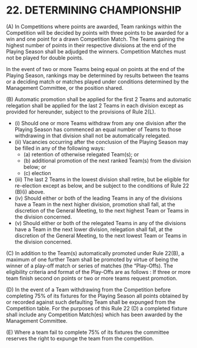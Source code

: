 # 22. DETERMINING CHAMPIONSHIP
(A) In Competitions where points are awarded, Team rankings within the Competition will be decided by points with three points to be awarded for a win and one point for a drawn Competition Match. The Teams gaining the highest number of points in their respective divisions at the end of the Playing Season shall be adjudged the winners.  Competition Matches must not be played for double points.

In the event of two or more Teams being equal on points at the end of the Playing Season, rankings may be determined by results between the teams or a deciding match or matches played under conditions determined by the Management Committee, or the position shared. 

(B)	Automatic promotion shall be applied for the first 2 Teams and automatic relegation shall be applied for the last 2 Teams in each division except as provided for hereunder, subject to the provisions of Rule 2(L).
- (i)	Should one or more Teams withdraw from any one division after the Playing Season has commenced an equal number of Teams to those withdrawing in that division shall not be automatically relegated.
- (ii)	Vacancies occurring after the conclusion of the Playing Season may be filled in any of the following ways:
  - (a)	retention of otherwise relegated Team(s); or
  - (b)	additional promotion of the next ranked Team(s) from the division below; or
  - (c)	election
- (iii)	The last 2 Teams in the lowest division shall retire, but be eligible for re-election except as below, and be subject to the conditions of Rule 22 (B)(i) above.
- (iv)	Should either or both of the leading Teams in any of the divisions have a Team in the next higher division, promotion shall fall, at the discretion of the General Meeting, to the next highest Team or Teams in the division concerned.
- (v)	Should either or both of the relegated Teams in any of the divisions have a Team in the next lower division, relegation shall fall, at the discretion of the General Meeting, to the next lowest Team or Teams in the division concerned.

(C)	In addition to the Team(s) automatically promoted under Rule 22(B), a maximum of one further Team shall be promoted by virtue of being the winner of a play-off match or series of matches (the “Play-Offs). The eligibility criteria and format of the Play-Offs are as follows : If three or more team finish second on points or two or more teams request promotion.

(D)	In the event of a Team withdrawing from the Competition before completing 75% of its fixtures for the Playing Season all points obtained by or recorded against such defaulting Team shall be expunged from the Competition table. For the purposes of this Rule 22 (D) a completed fixture shall include any Competition Match(es) which has been awarded by the Management Committee.

(E)	Where a team fail to complete 75% of its fixtures the committee reserves the right to expunge the team from the competition.
